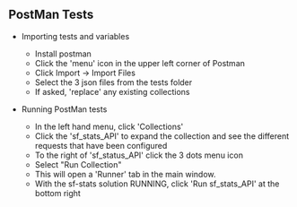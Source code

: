 PostMan Tests
--

- Importing tests and variables
  - Install postman
  - Click the 'menu' icon in the upper left corner of Postman
  - Click Import -> Import Files
  - Select the 3 json files from the tests folder
  - If asked, 'replace' any existing collections

- Running PostMan tests
  - In the left hand menu, click 'Collections'
  - Click the 'sf_stats_API' to expand the collection and see the different requests that have been configured
  - To the right of 'sf_status_API' click the 3 dots menu icon
  - Select "Run Collection"
  - This will open a 'Runner' tab in the main window.
  - With the sf-stats solution RUNNING, click 'Run sf_stats_API' at the bottom right 